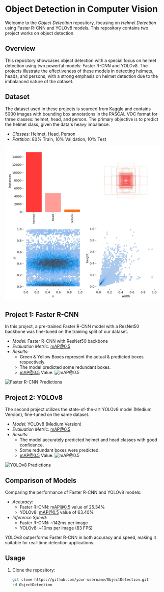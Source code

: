 # Object Detection in Computer Vision

Welcome to the *Object Detection* repository, focusing on *Helmet Detection* using Faster R-CNN and YOLOv8 models. This repository contains two project works on object detection.

## Overview

This repository showcases object detection with a special focus on helmet detection using two powerful models: Faster R-CNN and YOLOv8. The projects illustrate the effectiveness of these models in detecting helmets, heads, and persons, with a strong emphasis on helmet detection due to the imbalanced nature of the dataset.

## Dataset

The dataset used in these projects is sourced from Kaggle and contains 5000 images with bounding box annotations in the PASCAL VOC format for three classes: helmet, head, and person. The primary objective is to predict the helmet class, given the data's heavy imbalance.

- *Classes:* Helmet, Head, Person
- *Partition:* 80% Train, 10% Validation, 10% Test

![Dataset Distribution](1.jpg)


## Project 1: Faster R-CNN

In this project, a pre-trained Faster R-CNN model with a ResNet50 backbone was fine-tuned on the training split of our dataset.

- *Model:* Faster R-CNN with ResNet50 backbone
- *Evaluation Metric:* mAP@0.5
- *Results:* 
  - Green & Yellow Boxes represent the actual & predicted boxes respectively.
  - The model predicted some redundant boxes.
  - mAP@0.5 Value: ![mAP@0.5](images/faster_rcnn_map.png)

![Faster R-CNN Predictions](images/faster_rcnn_predictions.png)

## Project 2: YOLOv8

The second project utilizes the state-of-the-art YOLOv8 model (Medium Version), fine-tuned on the same dataset.

- *Model:* YOLOv8 (Medium Version)
- *Evaluation Metric:* mAP@0.5
- *Results:*
  - The model accurately predicted helmet and head classes with good confidence.
  - Some redundant boxes were predicted.
  - mAP@0.5 Value: ![mAP@0.5](images/yolov8_map.png)

![YOLOv8 Predictions](images/yolov8_predictions.png)

## Comparison of Models

Comparing the performance of Faster R-CNN and YOLOv8 models:

- *Accuracy:*
  - Faster R-CNN: mAP@0.5 value of 25.34%
  - YOLOv8: mAP@0.5 value of 63.40%
- *Inference Speed:*
  - Faster R-CNN: ~142ms per image
  - YOLOv8: ~10ms per image (83 FPS)

YOLOv8 outperforms Faster R-CNN in both accuracy and speed, making it suitable for real-time detection applications.

## Usage

1. Clone the repository:
   ```bash
   git clone https://github.com/your-username/ObjectDetection.git
   cd ObjectDetection
